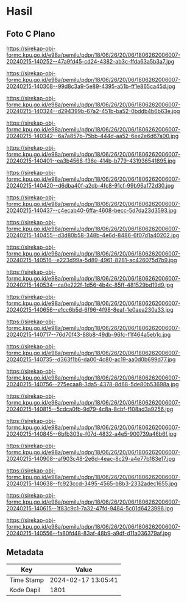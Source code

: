 # Hasil

## Foto C Plano

https://sirekap-obj-formc.kpu.go.id/e98a/pemilu/pdpr/18/06/26/20/06/1806262006007-20240215-140252--47a9fd45-cd24-4382-ab3c-ffda63a5b3a7.jpg

https://sirekap-obj-formc.kpu.go.id/e98a/pemilu/pdpr/18/06/26/20/06/1806262006007-20240215-140308--99d8c3a9-5e89-4395-a51b-ff1e865ca45d.jpg

https://sirekap-obj-formc.kpu.go.id/e98a/pemilu/pdpr/18/06/26/20/06/1806262006007-20240215-140324--d294399b-67a2-451b-ba52-0bddb4b6b63e.jpg

https://sirekap-obj-formc.kpu.go.id/e98a/pemilu/pdpr/18/06/26/20/06/1806262006007-20240215-140342--6a7a857b-75bb-444d-aa52-6ee2e6d67a00.jpg

https://sirekap-obj-formc.kpu.go.id/e98a/pemilu/pdpr/18/06/26/20/06/1806262006007-20240215-140401--ea3b4568-f36e-414b-b779-431936541895.jpg

https://sirekap-obj-formc.kpu.go.id/e98a/pemilu/pdpr/18/06/26/20/06/1806262006007-20240215-140420--d6dba40f-a2cb-4fc8-91cf-99b96af72d30.jpg

https://sirekap-obj-formc.kpu.go.id/e98a/pemilu/pdpr/18/06/26/20/06/1806262006007-20240215-140437--c4ecab40-6ffa-4608-becc-5d7da23d3593.jpg

https://sirekap-obj-formc.kpu.go.id/e98a/pemilu/pdpr/18/06/26/20/06/1806262006007-20240215-140455--d3d80b58-348b-4e6d-8486-6f07d1a40202.jpg

https://sirekap-obj-formc.kpu.go.id/e98a/pemilu/pdpr/18/06/26/20/06/1806262006007-20240215-140516--e223d99a-5d89-4961-8281-ac426075d7b9.jpg

https://sirekap-obj-formc.kpu.go.id/e98a/pemilu/pdpr/18/06/26/20/06/1806262006007-20240215-140534--ca0e222f-1d56-4b4c-85ff-481529bd19d9.jpg

https://sirekap-obj-formc.kpu.go.id/e98a/pemilu/pdpr/18/06/26/20/06/1806262006007-20240215-140656--e1cc6b5d-6f96-4f98-8eaf-1e0aea230a33.jpg

https://sirekap-obj-formc.kpu.go.id/e98a/pemilu/pdpr/18/06/26/20/06/1806262006007-20240215-140717--76d70f43-88b8-49db-96fc-f1f464a5eb1c.jpg

https://sirekap-obj-formc.kpu.go.id/e98a/pemilu/pdpr/18/06/26/20/06/1806262006007-20240215-140735--d363f1b6-da00-4c80-ac19-aa0d0b699d77.jpg

https://sirekap-obj-formc.kpu.go.id/e98a/pemilu/pdpr/18/06/26/20/06/1806262006007-20240215-140756--275ecaa8-3da5-4378-8d68-5de80b53698a.jpg

https://sirekap-obj-formc.kpu.go.id/e98a/pemilu/pdpr/18/06/26/20/06/1806262006007-20240215-140815--5cdca0fb-9d79-4c8a-8cbf-f108ad3a9256.jpg

https://sirekap-obj-formc.kpu.go.id/e98a/pemilu/pdpr/18/06/26/20/06/1806262006007-20240215-140845--6bfb303e-f07d-4832-a4e5-900739a46b6f.jpg

https://sirekap-obj-formc.kpu.go.id/e98a/pemilu/pdpr/18/06/26/20/06/1806262006007-20240215-140908--af903c48-2e6d-4eac-8c29-a4e77b183e17.jpg

https://sirekap-obj-formc.kpu.go.id/e98a/pemilu/pdpr/18/06/26/20/06/1806262006007-20240215-140638--fc923ccd-3495-4565-b8b3-2332adec1655.jpg

https://sirekap-obj-formc.kpu.go.id/e98a/pemilu/pdpr/18/06/26/20/06/1806262006007-20240215-140615--1f83c9c1-7a32-47fd-9484-5c01d6423996.jpg

https://sirekap-obj-formc.kpu.go.id/e98a/pemilu/pdpr/18/06/26/20/06/1806262006007-20240215-140556--fa80fd48-83af-48b9-a9df-d11a036379af.jpg


## Metadata

| Key        | Value               |
| ---------- | ------------------- |
| Time Stamp | 2024-02-17 13:05:41 |
| Kode Dapil | 1801                |



